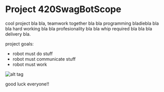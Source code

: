 Project 420SwagBotScope
=======================

cool project bla bla, teamwork together bla bla programming bladiebla bla bla hard working bla bla profesionality bla bla whip required bla bla bla delivery bla.

project goals:
 * robot must do stuff
 * robot must communicate stuff
 * robot must work


 ![alt tag](https://lh6.googleusercontent.com/Ls5QHe8xYzzV2Qn8n2MBtvOShwkUB0dqBlTmbZg0L8pD8QwaDy4QsJftLLcyuPEkUqFUekxJeak=w1896-h859)
 
good luck everyone!!